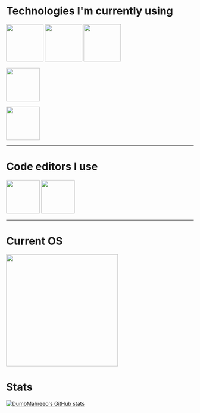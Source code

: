 # Technologies I'm currently using
<div>

 [<img src="https://raw.githubusercontent.com/DumbMahreeo/DumbMahreeo/main/logos/rust_logo.svg" width="100px" />][Rust]
 [<img src="https://raw.githubusercontent.com/DumbMahreeo/DumbMahreeo/main/logos/deno_logo.svg" width="100px" />][Deno]
 [<img src="https://raw.githubusercontent.com/DumbMahreeo/DumbMahreeo/main/logos/fresh_logo.svg" width="100px" />][Fresh]
 
 [<img src="https://upload.wikimedia.org/wikipedia/commons/f/fe/Dart_programming_language_logo.svg" height="90px" />][Dart]
 
 [<img src="https://storage.googleapis.com/cms-storage-bucket/847ae81f5430402216fd.svg" height="90px" />][Flutter]

[Rust]: https://rust-lang.org
[Deno]: https://deno.com/
[Fresh]: https://fresh.deno.dev/
[Dart]: https://dart.dev/
[Flutter]: https://flutter.dev/
</div>


---

# Code editors I use
<div>

 [<img src="https://raw.githubusercontent.com/neovim/neovim.github.io/master/logos/neovim-mark-flat.svg" width="90px" />][Neovim]
 [<img src="https://code.visualstudio.com/assets/images/code-stable.png" width="90px" />][VSCode]
 
[Neovim]: https://neovim.io/
[VSCode]: https://code.visualstudio.com/
</div>

---

# Current OS
<div>
 
 [<img src="https://vanillaos.org/assets/images/brand/vanillaos-logo-dark.svg" width="300px" />][VanillaOS]

 [VanillaOS]: https://vanillaos.org/
</div>

# Stats

[![DumbMahreeo's GitHub stats](https://github-readme-stats.vercel.app/api?username=DumbMahreeo&count_private=true&show_icons=true&theme=dracula)](https://github.com/anuraghazra/github-readme-stats)
